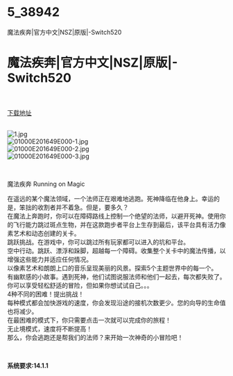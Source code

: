 # 5_38942
魔法疾奔|官方中文|NSZ|原版|-Switch520
# 魔法疾奔|官方中文|NSZ|原版|-Switch520
 <br/></br>
[下载地址](https://www.switch520.cc/article/38942 "下载地址")
<br/></br>

<p><img title="1.jpg" src="https://www.switch520.cc/muke_img/2022_07_18_f53804a1fde65.jpg" alt="1.jpg"><br>
<img title="01000E201649E000-1.jpg" src="https://www.switch520.cc/muke_img/2022_07_18_ef69c438aa3d3.jpg" alt="01000E201649E000-1.jpg"><br>
<img title="01000E201649E000-2.jpg" src="https://www.switch520.cc/muke_img/2022_07_18_443ac44bc7ec5.jpg" alt="01000E201649E000-2.jpg"><br>
<img title="01000E201649E000-3.jpg" src="https://www.switch520.cc/muke_img/2022_07_18_2be56ea8e0114.jpg" alt="01000E201649E000-3.jpg"></p>
<p>&nbsp;</p>
<p>魔法疾奔 Running on Magic</p>
<p>在遥远的某个魔法领域，一个法师正在艰难地逃跑。死神降临在他身上。幸运的是，笨拙的收割者并不着急。但是，要多久？<br>
在魔法上奔跑时，你可以在障碍路线上控制一个绝望的法师，以避开死神。使用你的飞行能力跳过斑点生物，并在这款跑步者平台上生存到最后，该平台具有活力像素艺术和动态创建的关卡。<br>
跳跃挑战。在游戏中，你可以跳过所有玩家都可以进入的坑和平台。<br>
空中行动。跳跃、漂浮和跺脚，超越每一个障碍。收集整个关卡中的魔法传播，以增强这些能力并适应任何情况。<br>
以像素艺术和朗朗上口的音乐呈现美丽的风景。探索5个主题世界中的每一个。<br>
有幽默感的小故事。遇到死神，他们试图说服法师和他们一起去，每次都失败了。<br>
你可以享受轻松舒适的冒险，但如果你想试试自己。。。<br>
4种不同的困难！提出挑战！<br>
每种模式都会加快游戏的速度，你会发现沿途的接机次数更少。您的向导的生命值也将减少。<br>
在最困难的模式下，你只需要点击一次就可以完成你的旅程！<br>
无止境模式，速度将不断提高！<br>
那么，你会逃跑还是帮我们的法师？来开始一次神奇的小冒险吧！</p>
<p>&nbsp;</p>
<p><strong>系统要求:14.1.1</strong></p>


